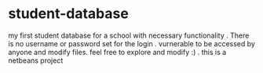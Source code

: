 # student-database
my first student database for a school with necessary functionality .
There is no username or password set for the login .
vurnerable to be accessed by anyone and modify files.
feel free to explore and modify :)  .
this is a netbeans project
